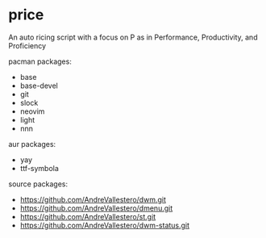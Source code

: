 # price
An auto ricing script with a focus on P as in Performance, Productivity, and Proficiency

pacman packages:

* base
* base-devel
* git
* slock
* neovim
* light
* nnn

aur packages:
* yay
* ttf-symbola

source packages:

* https://github.com/AndreVallestero/dwm.git
* https://github.com/AndreVallestero/dmenu.git
* https://github.com/AndreVallestero/st.git
* https://github.com/AndreVallestero/dwm-status.git

